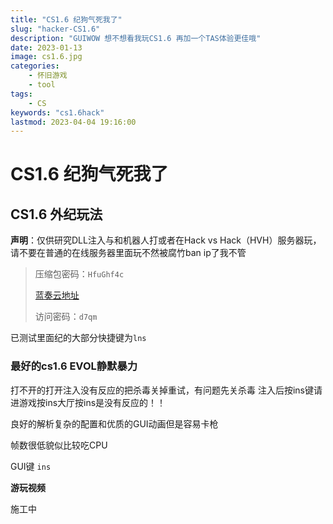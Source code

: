 ```yaml
---
title: "CS1.6 纪狗气死我了"
slug: "hacker-CS1.6"
description: "GUIWOW 想不想看我玩CS1.6 再加一个TAS体验更佳哦" 
date: 2023-01-13
image: cs1.6.jpg
categories:
    - 怀旧游戏 
    - tool
tags:
    - CS
keywords: "cs1.6hack"
lastmod: 2023-04-04 19:16:00
---
```


# CS1.6 纪狗气死我了

## CS1.6 外纪玩法

**声明**：仅供研究DLL注入与和机器人打或者在Hack vs Hack（HVH）服务器玩，请不要在普通的在线服务器里面玩不然被腐竹ban ip了我不管

> 压缩包密码：`HfuGhf4c`
> 
> [蓝奏云地址](https://pvphack.lanzoue.com/iIv3k0kt5fwh)
> 
> 访问密码：`d7qm`

已测试里面纪的大部分快捷键为`lns`

### 最好的cs1.6 EVOL静默暴力

打不开的打开注入没有反应的把杀毒关掉重试，有问题先关杀毒
注入后按ins键请进游戏按ins大厅按ins是没有反应的！！

良好的解析复杂的配置和优质的GUI动画但是容易卡枪

帧数很低貌似比较吃CPU

GUI键 `ins`

**游玩视频**

施工中

